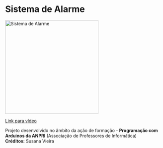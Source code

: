 # Sistema de Alarme

<a href="https://youtu.be/BTMt5eJqGdA">
<img width="300" src="https://img.youtube.com/vi/BTMt5eJqGdA/0.jpg" alt="Sistema de Alarme"/>
  <p>Link para vídeo</p>
</a>
<p>
  Projeto desenvolvido no âmbito da ação de formação - <b>Programação com Arduinos da ANPRI</b> (Associação de Professores de Informática)<br>
  <b>Créditos:</b> Susana Vieira
</p>
